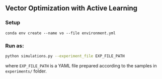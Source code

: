 ## Vector Optimization with Active Learning

### Setup
```setup
conda env create --name vo --file environment.yml
```

### Run as:
```bash
python simulations.py --experiment_file EXP_FILE_PATH
```
where `EXP_FILE_PATH` is a YAML file prepared according to the samples in `experiments/` folder.
